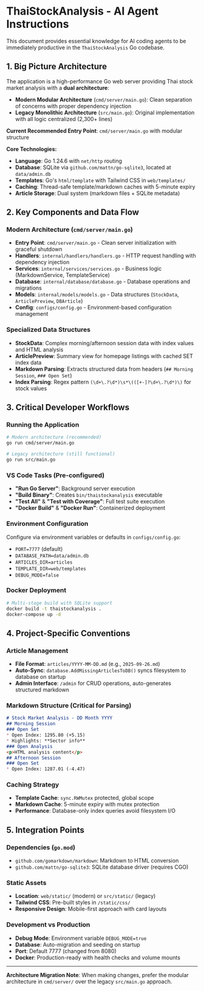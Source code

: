 # ThaiStockAnalysis - AI Agent Instructions

This document provides essential knowledge for AI coding agents to be immediately productive in the `ThaiStockAnalysis` Go codebase.

## 1. Big Picture Architecture

The application is a high-performance Go web server providing Thai stock market analysis with a **dual architecture**:

- **Modern Modular Architecture** (`cmd/server/main.go`): Clean separation of concerns with proper dependency injection
- **Legacy Monolithic Architecture** (`src/main.go`): Original implementation with all logic centralized (2,300+ lines)

**Current Recommended Entry Point**: `cmd/server/main.go` with modular structure

**Core Technologies:**
- **Language**: Go 1.24.6 with `net/http` routing
- **Database**: SQLite via `github.com/mattn/go-sqlite3`, located at `data/admin.db`
- **Templates**: Go's `html/template` with Tailwind CSS in `web/templates/`
- **Caching**: Thread-safe template/markdown caches with 5-minute expiry
- **Article Storage**: Dual system (markdown files + SQLite metadata)

## 2. Key Components and Data Flow

### Modern Architecture (`cmd/server/main.go`)
- **Entry Point**: `cmd/server/main.go` - Clean server initialization with graceful shutdown
- **Handlers**: `internal/handlers/handlers.go` - HTTP request handling with dependency injection
- **Services**: `internal/services/services.go` - Business logic (MarkdownService, TemplateService)
- **Database**: `internal/database/database.go` - Database operations and migrations
- **Models**: `internal/models/models.go` - Data structures (`StockData`, `ArticlePreview`, `DBArticle`)
- **Config**: `configs/config.go` - Environment-based configuration management

### Specialized Data Structures
- **StockData**: Complex morning/afternoon session data with index values and HTML analysis
- **ArticlePreview**: Summary view for homepage listings with cached SET index data
- **Markdown Parsing**: Extracts structured data from headers (`## Morning Session`, `### Open Set`)
- **Index Parsing**: Regex pattern `(\d+\.?\d*)\s*\(([+-]?\d+\.?\d*)\)` for stock values

## 3. Critical Developer Workflows

### Running the Application
```bash
# Modern architecture (recommended)
go run cmd/server/main.go

# Legacy architecture (still functional)
go run src/main.go
```

### VS Code Tasks (Pre-configured)
- **"Run Go Server"**: Background server execution
- **"Build Binary"**: Creates `bin/thaistockanalysis` executable
- **"Test All"** & **"Test with Coverage"**: Full test suite execution
- **"Docker Build"** & **"Docker Run"**: Containerized deployment

### Environment Configuration
Configure via environment variables or defaults in `configs/config.go`:
- `PORT=7777` (default)
- `DATABASE_PATH=data/admin.db`
- `ARTICLES_DIR=articles`
- `TEMPLATE_DIR=web/templates`
- `DEBUG_MODE=false`

### Docker Deployment
```bash
# Multi-stage build with SQLite support
docker build -t thaistockanalysis .
docker-compose up -d
```

## 4. Project-Specific Conventions

### Article Management
- **File Format**: `articles/YYYY-MM-DD.md` (e.g., `2025-09-26.md`)
- **Auto-Sync**: `database.AddMissingArticlesToDB()` syncs filesystem to database on startup
- **Admin Interface**: `/admin` for CRUD operations, auto-generates structured markdown

### Markdown Structure (Critical for Parsing)
```markdown
# Stock Market Analysis - DD Month YYYY
## Morning Session
### Open Set
* Open Index: 1295.80 (+5.15)
* Highlights: **Sector info**
### Open Analysis
<p>HTML analysis content</p>
## Afternoon Session
### Open Set
* Open Index: 1287.01 (-4.47)
```

### Caching Strategy
- **Template Cache**: `sync.RWMutex` protected, global scope
- **Markdown Cache**: 5-minute expiry with mutex protection
- **Performance**: Database-only index queries avoid filesystem I/O

## 5. Integration Points

### Dependencies (`go.mod`)
- `github.com/gomarkdown/markdown`: Markdown to HTML conversion
- `github.com/mattn/go-sqlite3`: SQLite database driver (requires CGO)

### Static Assets
- **Location**: `web/static/` (modern) or `src/static/` (legacy)
- **Tailwind CSS**: Pre-built styles in `/static/css/`
- **Responsive Design**: Mobile-first approach with card layouts

### Development vs Production
- **Debug Mode**: Environment variable `DEBUG_MODE=true`
- **Database**: Auto-migration and seeding on startup
- **Port**: Default 7777 (changed from 8080)
- **Docker**: Production-ready with health checks and volume mounts

---

**Architecture Migration Note**: When making changes, prefer the modular architecture in `cmd/server/` over the legacy `src/main.go` approach.